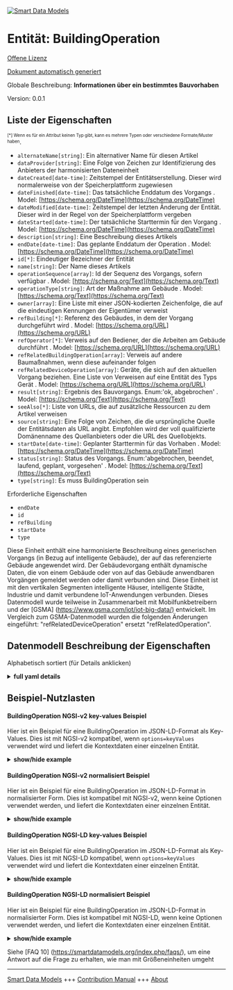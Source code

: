 <!-- 10-Header -->  
[![Smart Data Models](https://smartdatamodels.org/wp-content/uploads/2022/01/SmartDataModels_logo.png "Logo")](https://smartdatamodels.org)  
Entität: BuildingOperation  
==========================<!-- /10-Header -->  
<!-- 15-License -->  
[Offene Lizenz](https://github.com/smart-data-models//dataModel.Building/blob/master/BuildingOperation/LICENSE.md)  
[Dokument automatisch generiert](https://docs.google.com/presentation/d/e/2PACX-1vTs-Ng5dIAwkg91oTTUdt8ua7woBXhPnwavZ0FxgR8BsAI_Ek3C5q97Nd94HS8KhP-r_quD4H0fgyt3/pub?start=false&loop=false&delayms=3000#slide=id.gb715ace035_0_60)  
<!-- /15-License -->  
<!-- 20-Description -->  
Globale Beschreibung: **Informationen über ein bestimmtes Bauvorhaben**  
Version: 0.0.1  
<!-- /20-Description -->  
<!-- 30-PropertiesList -->  

## Liste der Eigenschaften  

<sup><sub>[*] Wenn es für ein Attribut keinen Typ gibt, kann es mehrere Typen oder verschiedene Formate/Muster haben</sub></sup>.  
- `alternateName[string]`: Ein alternativer Name für diesen Artikel  - `dataProvider[string]`: Eine Folge von Zeichen zur Identifizierung des Anbieters der harmonisierten Dateneinheit  - `dateCreated[date-time]`: Zeitstempel der Entitätserstellung. Dieser wird normalerweise von der Speicherplattform zugewiesen  - `dateFinished[date-time]`: Das tatsächliche Enddatum des Vorgangs  . Model: [https://schema.org/DateTime](https://schema.org/DateTime)- `dateModified[date-time]`: Zeitstempel der letzten Änderung der Entität. Dieser wird in der Regel von der Speicherplattform vergeben  - `dateStarted[date-time]`: Der tatsächliche Starttermin für den Vorgang  . Model: [https://schema.org/DateTime](https://schema.org/DateTime)- `description[string]`: Eine Beschreibung dieses Artikels  - `endDate[date-time]`: Das geplante Enddatum der Operation  . Model: [https://schema.org/DateTime](https://schema.org/DateTime)- `id[*]`: Eindeutiger Bezeichner der Entität  - `name[string]`: Der Name dieses Artikels  - `operationSequence[array]`: Id der Sequenz des Vorgangs, sofern verfügbar  . Model: [https://schema.org/Text](https://schema.org/Text)- `operationType[string]`: Art der Maßnahme am Gebäude  . Model: [https://schema.org/Text](https://schema.org/Text)- `owner[array]`: Eine Liste mit einer JSON-kodierten Zeichenfolge, die auf die eindeutigen Kennungen der Eigentümer verweist  - `refBuilding[*]`: Referenz des Gebäudes, in dem der Vorgang durchgeführt wird  . Model: [https://schema.org/URL](https://schema.org/URL)- `refOperator[*]`: Verweis auf den Bediener, der die Arbeiten am Gebäude durchführt  . Model: [https://schema.org/URL](https://schema.org/URL)- `refRelatedBuildingOperation[array]`: Verweis auf andere Baumaßnahmen, wenn diese aufeinander folgen  - `refRelatedDeviceOperation[array]`: Geräte, die sich auf den aktuellen Vorgang beziehen. Eine Liste von Verweisen auf eine Entität des Typs Gerät  . Model: [https://schema.org/URL](https://schema.org/URL)- `result[string]`: Ergebnis des Bauvorgangs. Enum:'ok, abgebrochen'  . Model: [https://schema.org/Text](https://schema.org/Text)- `seeAlso[*]`: Liste von URLs, die auf zusätzliche Ressourcen zu dem Artikel verweisen  - `source[string]`: Eine Folge von Zeichen, die die ursprüngliche Quelle der Entitätsdaten als URL angibt. Empfohlen wird der voll qualifizierte Domänenname des Quellanbieters oder die URL des Quellobjekts.  - `startDate[date-time]`: Geplanter Starttermin für das Vorhaben  . Model: [https://schema.org/DateTime](https://schema.org/DateTime)- `status[string]`: Status des Vorgangs. Enum:'abgebrochen, beendet, laufend, geplant, vorgesehen'  . Model: [https://schema.org/Text](https://schema.org/Text)- `type[string]`: Es muss BuildingOperation sein  <!-- /30-PropertiesList -->  
<!-- 35-RequiredProperties -->  
Erforderliche Eigenschaften  
- `endDate`  - `id`  - `refBuilding`  - `startDate`  - `type`  <!-- /35-RequiredProperties -->  
<!-- 40-RequiredProperties -->  
Diese Einheit enthält eine harmonisierte Beschreibung eines generischen Vorgangs (in Bezug auf intelligente Gebäude), der auf das referenzierte Gebäude angewendet wird. Der Gebäudevorgang enthält dynamische Daten, die von einem Gebäude oder von auf das Gebäude anwendbaren Vorgängen gemeldet werden oder damit verbunden sind. Diese Einheit ist mit den vertikalen Segmenten intelligente Häuser, intelligente Städte, Industrie und damit verbundene IoT-Anwendungen verbunden. Dieses Datenmodell wurde teilweise in Zusammenarbeit mit Mobilfunkbetreibern und der [GSMA] (https://www.gsma.com/iot/iot-big-data/) entwickelt. Im Vergleich zum GSMA-Datenmodell wurden die folgenden Änderungen eingeführt: "refRelatedDeviceOperation" ersetzt "refRelatedOperation".  
<!-- /40-RequiredProperties -->  
<!-- 50-DataModelHeader -->  
## Datenmodell Beschreibung der Eigenschaften  
Alphabetisch sortiert (für Details anklicken)  
<!-- /50-DataModelHeader -->  
<!-- 60-ModelYaml -->  
<details><summary><strong>full yaml details</strong></summary>    
```yaml  
BuildingOperation:    
  description: Information on a given Building Operation    
  properties:    
    alternateName:    
      description: An alternative name for this item    
      type: string    
      x-ngsi:    
        type: Property    
    dataProvider:    
      description: A sequence of characters identifying the provider of the harmonised data entity    
      type: string    
      x-ngsi:    
        type: Property    
    dateCreated:    
      description: Entity creation timestamp. This will usually be allocated by the storage platform    
      format: date-time    
      type: string    
      x-ngsi:    
        type: Property    
    dateFinished:    
      description: The actual end date for the operation    
      format: date-time    
      type: string    
      x-ngsi:    
        model: https://schema.org/DateTime    
        type: Property    
    dateModified:    
      description: Timestamp of the last modification of the entity. This will usually be allocated by the storage platform    
      format: date-time    
      type: string    
      x-ngsi:    
        type: Property    
    dateStarted:    
      description: The actual start date for the operation    
      format: date-time    
      type: string    
      x-ngsi:    
        model: https://schema.org/DateTime    
        type: Property    
    description:    
      description: A description of this item    
      type: string    
      x-ngsi:    
        type: Property    
    endDate:    
      description: The planned end date for the operation    
      format: date-time    
      type: string    
      x-ngsi:    
        model: https://schema.org/DateTime    
        type: Property    
    id:    
      anyOf:    
        - description: Identifier format of any NGSI entity    
          maxLength: 256    
          minLength: 1    
          pattern: ^[\w\-\.\{\}\$\+\*\[\]`|~^@!,:\\]+$    
          type: string    
          x-ngsi:    
            type: Property    
        - description: Identifier format of any NGSI entity    
          format: uri    
          type: string    
          x-ngsi:    
            type: Property    
      description: Unique identifier of the entity    
      x-ngsi:    
        type: Property    
    name:    
      description: The name of this item    
      type: string    
      x-ngsi:    
        type: Property    
    operationSequence:    
      description: Id of the sequence of the operation when available    
      items:    
        type: string    
      type: array    
      x-ngsi:    
        model: https://schema.org/Text    
        type: Property    
    operationType:    
      description: Type of the operation on the building    
      type: string    
      x-ngsi:    
        model: https://schema.org/Text    
        type: Property    
    owner:    
      description: A List containing a JSON encoded sequence of characters referencing the unique Ids of the owner(s)    
      items:    
        anyOf:    
          - description: Identifier format of any NGSI entity    
            maxLength: 256    
            minLength: 1    
            pattern: ^[\w\-\.\{\}\$\+\*\[\]`|~^@!,:\\]+$    
            type: string    
            x-ngsi:    
              type: Property    
          - description: Identifier format of any NGSI entity    
            format: uri    
            type: string    
            x-ngsi:    
              type: Property    
        description: Unique identifier of the entity    
        x-ngsi:    
          type: Property    
      type: array    
      x-ngsi:    
        type: Property    
    refBuilding:    
      anyOf:    
        - description: Identifier format of any NGSI entity    
          maxLength: 256    
          minLength: 1    
          pattern: ^[\w\-\.\{\}\$\+\*\[\]`|~^@!,:\\]+$    
          type: string    
          x-ngsi:    
            type: Property    
        - description: Identifier format of any NGSI entity    
          format: uri    
          type: string    
          x-ngsi:    
            type: Property    
      description: Building reference where the operation is performed    
      x-ngsi:    
        model: https://schema.org/URL    
        type: Relationship    
    refOperator:    
      anyOf:    
        - description: Identifier format of any NGSI entity    
          maxLength: 256    
          minLength: 1    
          pattern: ^[\w\-\.\{\}\$\+\*\[\]`|~^@!,:\\]+$    
          type: string    
          x-ngsi:    
            type: Property    
        - description: Identifier format of any NGSI entity    
          format: uri    
          type: string    
          x-ngsi:    
            type: Property    
      description: Reference to the Operator doing the operation on the building    
      x-ngsi:    
        model: https://schema.org/URL    
        type: Relationship    
    refRelatedBuildingOperation:    
      description: Reference to other building operations when in sequence    
      items:    
        anyOf:    
          - description: Identifier format of any NGSI entity    
            maxLength: 256    
            minLength: 1    
            pattern: ^[\w\-\.\{\}\$\+\*\[\]`|~^@!,:\\]+$    
            type: string    
            x-ngsi:    
              type: Property    
          - description: Identifier format of any NGSI entity    
            format: uri    
            type: string    
            x-ngsi:    
              type: Property    
        description: Unique identifier of the entity    
        x-ngsi:    
          type: Property    
      type: array    
      x-ngsi:    
        type: Relationship    
    refRelatedDeviceOperation:    
      description: Devices related to the current operation. A list of references to an entity of type Device    
      items:    
        anyOf:    
          - description: Identifier format of any NGSI entity    
            maxLength: 256    
            minLength: 1    
            pattern: ^[\w\-\.\{\}\$\+\*\[\]`|~^@!,:\\]+$    
            type: string    
            x-ngsi:    
              type: Property    
          - description: Identifier format of any NGSI entity    
            format: uri    
            type: string    
            x-ngsi:    
              type: Property    
        description: Unique identifier of the entity    
        x-ngsi:    
          type: Property    
      type: array    
      x-ngsi:    
        model: https://schema.org/URL    
        type: Relationship    
    result:    
      description: 'Result of the building operation. Enum:''ok, aborted'''    
      enum:    
        - ok    
        - aborted    
      type: string    
      x-ngsi:    
        model: https://schema.org/Text    
        type: Property    
    seeAlso:    
      description: list of uri pointing to additional resources about the item    
      oneOf:    
        - items:    
            format: uri    
            type: string    
          minItems: 1    
          type: array    
        - format: uri    
          type: string    
      x-ngsi:    
        type: Property    
    source:    
      description: 'A sequence of characters giving the original source of the entity data as a URL. Recommended to be the fully qualified domain name of the source provider, or the URL to the source object'    
      type: string    
      x-ngsi:    
        type: Property    
    startDate:    
      description: The planned start date for the operation    
      format: date-time    
      type: string    
      x-ngsi:    
        model: https://schema.org/DateTime    
        type: Property    
    status:    
      description: 'Status of the operation. Enum:''cancelled, finished, ongoing, planned, scheduled'' '    
      enum:    
        - cancelled    
        - finished    
        - ongoing    
        - planned    
        - scheduled    
      type: string    
      x-ngsi:    
        model: https://schema.org/Text    
        type: Property    
    type:    
      description: It has to be BuildingOperation    
      enum:    
        - BuildingOperation    
      type: string    
      x-ngsi:    
        type: Property    
  required:    
    - type    
    - id    
    - refBuilding    
    - startDate    
    - endDate    
  type: object    
  x-derived-from: ""    
  x-disclaimer: 'Redistribution and use in source and binary forms, with or without modification, are permitted  provided that the license conditions are met. Copyleft (c) 2022 Contributors to Smart Data Models Program'    
  x-license-url: https://github.com/smart-data-models/dataModel.Building/blob/master/BuildingOperation/LICENSE.md    
  x-model-schema: https://smart-data-models.github.io/dataModel.Building/BuildingOperation/schema.json    
  x-model-tags: ""    
  x-version: 0.0.1    
```  
</details>    
<!-- /60-ModelYaml -->  
<!-- 70-MiddleNotes -->  
<!-- /70-MiddleNotes -->  
<!-- 80-Examples -->  
## Beispiel-Nutzlasten  
#### BuildingOperation NGSI-v2 key-values Beispiel  
Hier ist ein Beispiel für eine BuildingOperation im JSON-LD-Format als Key-Values. Dies ist mit NGSI-v2 kompatibel, wenn `options=keyValues` verwendet wird und liefert die Kontextdaten einer einzelnen Entität.  
<details><summary><strong>show/hide example</strong></summary>    
```json  
{  
  "id": "57b912ab-eb47-4cd5-bc9d-73abece1f1b3",  
  "type": "BuildingOperation",  
  "dateCreated": "2016-08-08T10:18:16Z",  
  "dateModified": "2016-08-08T10:18:16Z",  
  "source": "http://www.example.com",  
  "dataProvider": "OperatorA",  
  "refBuilding": "building-a85e3da145c1",  
  "operationType": "airConditioning",  
  "description": "Air conditioning levels reduced due to out of hours",  
  "result": "ok",  
  "startDate": "2016-08-08T10:18:16Z",  
  "endDate": "2016-08-20T10:18:16Z",  
  "dateStarted": "2016-08-08T10:18:16Z",  
  "dateFinished": "2016-08-20T10:18:16Z",  
  "status": "finished",  
  "operationSequence": ["fan_power%3D0", "set_temperature%3D24"],  
  "refRelatedBuildingOperation": [  
    "b4fb8bff-1a8f-455f-8cc0-ca43c069f865",  
    "55c24793-3437-4157-9bda-667c9e1531fc"  
  ],  
  "refRelatedDeviceOperation": [  
    "36744245-6716-4a28-84c7-0e3d7520f143",  
    "33b2b713-9223-40a5-87a0-3f80a1264a6c"  
  ]  
}  
```  
</details>  
#### BuildingOperation NGSI-v2 normalisiert Beispiel  
Hier ist ein Beispiel für eine BuildingOperation im JSON-LD-Format in normalisierter Form. Dies ist kompatibel mit NGSI-v2, wenn keine Optionen verwendet werden, und liefert die Kontextdaten einer einzelnen Entität.  
<details><summary><strong>show/hide example</strong></summary>    
```json  
{  
  "id": "57b912ab-eb47-4cd5-bc9d-73abece1f1b3",  
  "type": "BuildingOperation",  
  "status": {  
    "type": "Text",  
    "value": "finished"  
  },  
  "startDate": {  
    "type": "DateTime",  
    "value": "2016-08-08T10:18:16Z"  
  },  
  "operationSequence": {  
    "type": "array",  
    "value": [  
      "fan_power%3D0",  
      "set_temperature%3D24"  
    ]  
  },  
  "endDate": {  
    "type": "DateTime",  
    "value": "2016-08-20T10:18:16Z"  
  },  
  "description": {  
    "type": "Text",  
    "value": "Air conditioning levels reduced due to out of hours"  
  },  
  "refRelatedDeviceOperation": {  
    "type": "array",  
    "value": [  
      "36744245-6716-4a28-84c7-0e3d7520f143",  
      "33b2b713-9223-40a5-87a0-3f80a1264a6c"  
    ]  
  },  
  "dateCreated": {  
    "type": "DateTime",  
    "value": "2016-08-08T10:18:16Z"  
  },  
  "dateModified": {  
    "type": "DateTime",  
    "value": "2016-08-08T10:18:16Z"  
  },  
  "refRelatedBuildingOperation": {  
    "type": "array",  
    "value": [  
      "b4fb8bff-1a8f-455f-8cc0-ca43c069f865",  
      "55c24793-3437-4157-9bda-667c9e1531fc"  
    ]  
  },  
  "source": {  
    "type": "URL",  
    "value": "http://www.example.com"  
  },  
  "refBuilding": {  
    "type": "URI",  
    "value": "building-a85e3da145c1"  
  },  
  "result": {  
    "type": "Text",  
    "value": "ok"  
  },  
  "operationType": {  
    "type": "Text",  
    "value": "airConditioning"  
  },  
  "dateStarted": {  
    "type": "DateTime",  
    "value": "2016-08-08T10:18:16Z"  
  },  
  "dateFinished": {  
    "type": "DateTime",  
    "value": "2016-08-20T10:18:16Z"  
  },  
  "dataProvider": {  
    "type": "Text",  
    "value": "OperatorA"  
  }  
}  
```  
</details>  
#### BuildingOperation NGSI-LD key-values Beispiel  
Hier ist ein Beispiel für eine BuildingOperation im JSON-LD-Format als Key-Values. Dies ist mit NGSI-LD kompatibel, wenn `options=keyValues` verwendet wird und liefert die Kontextdaten einer einzelnen Entität.  
<details><summary><strong>show/hide example</strong></summary>    
```json  
{  
    "id": "urn:ngsi-ld:BuildingOperation:57b912ab-eb47-4cd5-bc9d-73abece1f1b3",  
    "type": "BuildingOperation",  
    "createdAt": "2016-08-08T10:18:16Z",  
    "dataProvider": "OperatorA",  
    "dateFinished": {  
        "@type": "DateTime",  
        "@value": "2016-08-20T10:18:16Z"  
    },  
    "dateStarted": {  
        "@type": "DateTime",  
        "@value": "2016-08-08T10:18:16Z"  
    },  
    "description": "Air conditioning levels reduced due to out of hours",  
    "endDate": {  
        "@type": "DateTime",  
        "@value": "2016-08-20T10:18:16Z"  
    },  
    "modifiedAt": "2016-08-08T10:18:16Z",  
    "operationSequence": [  
        "fan_power%3D0",  
        "set_temperature%3D24"  
    ],  
    "operationType": "airConditioning",  
    "refBuilding": "urn:ngsi-ld:Building:building-a85e3da145c1",  
    "refRelatedBuildingOperation": [  
        "urn:ngsi-ld:BuildingOperation:b4fb8bff-1a8f-455f-8cc0-ca43c069f865",  
        "urn:ngsi-ld:BuildingOperation:55c24793-3437-4157-9bda-667c9e1531fc"  
    ],  
    "refRelatedDeviceOperation": [  
        "urn:ngsi-ld:DeviceOperation:36744245-6716-4a28-84c7-0e3d7520f143",  
        "urn:ngsi-ld:DeviceOperation:33b2b713-9223-40a5-87a0-3f80a1264a6c"  
    ],  
    "result": "ok",  
    "source": "http://www.example.com",  
    "startDate": {  
        "@type": "DateTime",  
        "@value": "2016-08-08T10:18:16Z"  
    },  
    "status": "finished",  
    "@context": [  
        "https://raw.githubusercontent.com/smart-data-models/dataModel.Building/master/context.jsonld"  
    ]  
}  
```  
</details>  
#### BuildingOperation NGSI-LD normalisiert Beispiel  
Hier ist ein Beispiel für eine BuildingOperation im JSON-LD-Format in normalisierter Form. Dies ist kompatibel mit NGSI-LD, wenn keine Optionen verwendet werden, und liefert die Kontextdaten einer einzelnen Entität.  
<details><summary><strong>show/hide example</strong></summary>    
```json  
{  
  "id": "urn:ngsi-ld:BuildingOperation:57b912ab-eb47-4cd5-bc9d-73abece1f1b3",  
  "type": "BuildingOperation",  
  "createdAt": "2016-08-08T10:18:16Z",  
  "dataProvider": {  
    "type": "Property",  
    "value": "OperatorA"  
  },  
  "dateFinished": {  
    "type": "Property",  
    "value": {  
      "@type": "DateTime",  
      "@value": "2016-08-20T10:18:16Z"  
    }  
  },  
  "dateStarted": {  
    "type": "Property",  
    "value": {  
      "@type": "DateTime",  
      "@value": "2016-08-08T10:18:16Z"  
    }  
  },  
  "description": {  
    "type": "Property",  
    "value": "Air conditioning levels reduced due to out of hours"  
  },  
  "endDate": {  
    "type": "Property",  
    "value": {  
      "@type": "DateTime",  
      "@value": "2016-08-20T10:18:16Z"  
    }  
  },  
  "modifiedAt": "2016-08-08T10:18:16Z",  
  "operationSequence": {  
    "type": "Property",  
    "value": [  
      "fan_power%3D0",  
      "set_temperature%3D24"  
    ]  
  },  
  "operationType": {  
    "type": "Property",  
    "value": "airConditioning"  
  },  
  "refBuilding": {  
    "type": "Relationship",  
    "object": "urn:ngsi-ld:Building:building-a85e3da145c1"  
  },  
  "refRelatedBuildingOperation": {  
    "type": "Relationship",  
    "object": [  
      "urn:ngsi-ld:BuildingOperation:b4fb8bff-1a8f-455f-8cc0-ca43c069f865",  
      "urn:ngsi-ld:BuildingOperation:55c24793-3437-4157-9bda-667c9e1531fc"  
    ]  
  },  
  "refRelatedDeviceOperation": {  
    "type": "Relationship",  
    "object": [  
      "urn:ngsi-ld:DeviceOperation:36744245-6716-4a28-84c7-0e3d7520f143",  
      "urn:ngsi-ld:DeviceOperation:33b2b713-9223-40a5-87a0-3f80a1264a6c"  
    ]  
  },  
  "result": {  
    "type": "Property",  
    "value": "ok"  
  },  
  "source": {  
    "type": "Property",  
    "value": "http://www.example.com"  
  },  
  "startDate": {  
    "type": "Property",  
    "value": {  
      "@type": "DateTime",  
      "@value": "2016-08-08T10:18:16Z"  
    }  
  },  
  "status": {  
    "type": "Property",  
    "value": "finished"  
  },  
  "@context": [  
    "https://raw.githubusercontent.com/smart-data-models/dataModel.Building/master/context.jsonld"  
  ]  
}  
```  
</details><!-- /80-Examples -->  
<!-- 90-FooterNotes -->  
<!-- /90-FooterNotes -->  
<!-- 95-Units -->  
Siehe [FAQ 10] (https://smartdatamodels.org/index.php/faqs/), um eine Antwort auf die Frage zu erhalten, wie man mit Größeneinheiten umgeht  
<!-- /95-Units -->  
<!-- 97-LastFooter -->  
---  
[Smart Data Models](https://smartdatamodels.org) +++ [Contribution Manual](https://bit.ly/contribution_manual) +++ [About](https://bit.ly/Introduction_SDM)<!-- /97-LastFooter -->  
